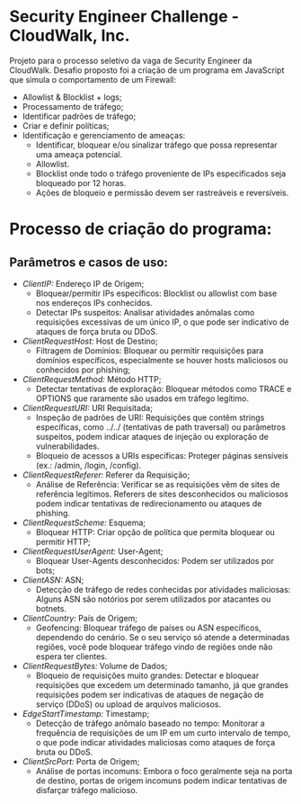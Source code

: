 # Security Engineer Challenge - CloudWalk, Inc.

Projeto para o processo seletivo da vaga de Security Engineer da CloudWalk. Desafio proposto foi a criação de um programa em JavaScript que simula o comportamento de um Firewall:
- Allowlist & Blocklist + logs;
- Processamento de tráfego;
- Identificar padrões de tráfego;
- Criar e definir políticas;
- Identificação e gerenciamento de ameaças:
  - Identificar, bloquear e/ou sinalizar tráfego que possa representar uma ameaça potencial.
  - Allowlist.
  - Blocklist onde todo o tráfego proveniente de IPs especificados seja bloqueado por 12 horas.
  - Ações de bloqueio e permissão devem ser rastreáveis e reversíveis.

# Processo de criação do programa:
## Parâmetros e casos de uso:
- *ClientIP:* Endereço IP de Origem;
  - Bloquear/permitir IPs específicos: Blocklist ou allowlist com base nos endereços IPs conhecidos.
  - Detectar IPs suspeitos: Analisar atividades anômalas como requisições excessivas de um único IP, o que pode ser indicativo de ataques de força bruta ou DDoS.
- *ClientRequestHost:* Host de Destino;
  - Filtragem de Domínios: Bloquear ou permitir requisições para domínios específicos, especialmente se houver hosts maliciosos ou conhecidos por phishing;
- *ClientRequestMethod:* Método HTTP;
  - Detectar tentativas de exploração: Bloquear métodos como TRACE e OPTIONS que raramente são usados em tráfego legítimo.
- *ClientRequestURI:* URI Requisitada;
  - Inspeção de padrões de URI: Requisições que contêm strings específicas, como ../../ (tentativas de path traversal) ou parâmetros suspeitos, podem indicar ataques de injeção ou exploração de vulnerabilidades.
  - Bloqueio de acessos a URIs específicas: Proteger páginas sensíveis (ex.: /admin, /login, /config).
- *ClientRequestReferer:* Referer da Requisição;
  - Análise de Referência: Verificar se as requisições vêm de sites de referência legítimos. Referers de sites desconhecidos ou maliciosos podem indicar tentativas de redirecionamento ou ataques de phishing.
- *ClientRequestScheme:* Esquema;
  - Bloquear HTTP: Criar opção de política que permita bloquear ou permitir HTTP;
- *ClientRequestUserAgent:* User-Agent;
  - Bloquear User-Agents desconhecidos: Podem ser utilizados por bots;
- *ClientASN:* ASN;
  - Detecção de tráfego de redes conhecidas por atividades maliciosas: Alguns ASN são notórios por serem utilizados por atacantes ou botnets.
- *ClientCountry:* País de Origem;
  - Geofencing: Bloquear tráfego de países ou ASN específicos, dependendo do cenário. Se o seu serviço só atende a determinadas regiões, você pode bloquear tráfego vindo de regiões onde não espera ter clientes.
- *ClientRequestBytes:* Volume de Dados;
  - Bloqueio de requisições muito grandes: Detectar e bloquear requisições que excedem um determinado tamanho, já que grandes requisições podem ser indicativas de ataques de negação de serviço (DDoS) ou upload de arquivos maliciosos.
- *EdgeStartTimestamp:* Timestamp;
  - Detecção de tráfego anômalo baseado no tempo: Monitorar a frequência de requisições de um IP em um curto intervalo de tempo, o que pode indicar atividades maliciosas como ataques de força bruta ou DDoS.
- *ClientSrcPort:* Porta de Origem;
  - Análise de portas incomuns: Embora o foco geralmente seja na porta de destino, portas de origem incomuns podem indicar tentativas de disfarçar tráfego malicioso.




